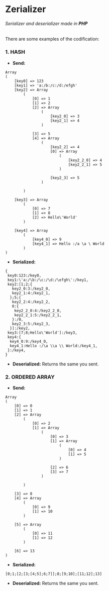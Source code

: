 # Zerializer


###### Serializer and deserializer made in **PHP**

There are some examples of the codification:

### 1. HASH
* **Send:**
```
Array
(
    [key0] => 123
    [key1] => 'a:/b:/c:/d:/efgh'
    [key2] => Array
        (
            [0] => 1
            [1] => 2
            [2] => Array
                (
                    [key2_0] => 3
                    [key2_1] => 4
                )

            [3] => 5
            [4] => Array
                (
                    [key2_2] => 4
                    [0] => Array
                        (
                            [key2_2_0] => 4
                            [key2_2_1] => 5
                        )

                    [key2_3] => 5
                )

        )

    [key3] => Array
        (
            [0] => 7
            [1] => 8
            [2] => Hello\'World'
        )

    [key4] => Array 
        (
            [key4_0] => 9
            [key4_1] => Hello :/a \a \ World
        )
)
```

* **Serialized:**
    
```
{
 key0:123:/key0,
 key1:\'a:/\b:/\c:/\d:/\efgh\':/key1,
 key2:[1;2;{
   key2_0:3:/key2_0,
   key2_1:4:/key2_1,
  };5;{
   key2_2:4:/key2_2,
   0:{
    key2_2_0:4:/key2_2_0,
    key2_2_1:5:/key2_2_1,
   }:/0,
   key2_3:5:/key2_3,
  }]:/key2,
 key3:[7;8;Hello\'World']:/key3,
 key4:{
  key4_0:9:/key4_0,
  key4_1:Hello :/\a \\a \\ World:/key4_1,
 }:/key4,
}
```

* **Deserialized:** Returns the same you sent.



### 2. ORDERED ARRAY
* **Send:**
```
Array
(
    [0] => 0
    [1] => 1
    [2] => Array
        (
            [0] => 2
            [1] => Array
                (
                    [0] => 3
                    [1] => Array
                        (
                            [0] => 4
                            [1] => 5
                        )

                    [2] => 6
                    [3] => 7
                )

        )

    [3] => 8
    [4] => Array
        (
            [0] => 9
            [1] => 10
        )

    [5] => Array
        (
            [0] => 11
            [1] => 12
        )

    [6] => 13
)
```

* **Serialized:**
    
```
[0;1;[2;[3;[4;5];6;7]];8;[9;10];[11;12];13]
```
* **Deserialized:** Returns the same you sent.
